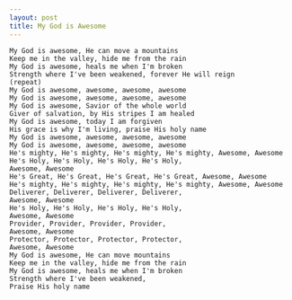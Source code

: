 ```yaml
---
layout: post
title: My God is Awesome
---
```

    My God is awesome, He can move a mountains
    Keep me in the valley, hide me from the rain
    My God is awesome, heals me when I'm broken
    Strength where I've been weakened, forever He will reign
    (repeat)
    My God is awesome, awesome, awesome, awesome
    My God is awesome, awesome, awesome, awesome
    My God is awesome, Savior of the whole world
    Giver of salvation, by His stripes I am healed
    My God is awesome, today I am forgiven
    His grace is why I'm living, praise His holy name
    My God is awesome, awesome, awesome, awesome
    My God is awesome, awesome, awesome, awesome
    He's mighty, He's mighty, He's mighty, He's mighty, Awesome, Awesome
    He's Holy, He's Holy, He's Holy, He's Holy,
    Awesome, Awesome
    He's Great, He's Great, He's Great, He's Great, Awesome, Awesome
    He's mighty, He's mighty, He's mighty, He's mighty, Awesome, Awesome
    Deliverer, Deliverer, Deliverer, Deliverer,
    Awesome, Awesome
    He's Holy, He's Holy, He's Holy, He's Holy,
    Awesome, Awesome
    Provider, Provider, Provider, Provider,
    Awesome, Awesome
    Protector, Protector, Protector, Protector,
    Awesome, Awesome
    My God is awesome, He can move mountains
    Keep me in the valley, hide me from the rain
    My God is awesome, heals me when I'm broken
    Strength where I've been weakened,
    Praise His holy name

